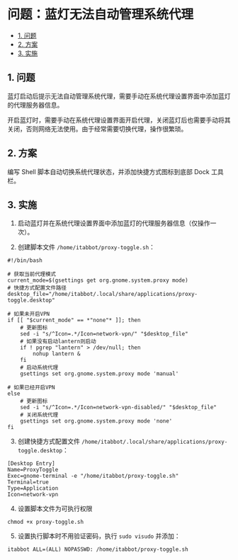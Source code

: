 # 问题：蓝灯无法自动管理系统代理<!-- omit in toc -->

- [1. 问题](#1-问题)
- [2. 方案](#2-方案)
- [3. 实施](#3-实施)

## 1. 问题

蓝灯启动后提示无法自动管理系统代理，需要手动在系统代理设置界面中添加蓝灯的代理服务器信息。

开启蓝灯时，需要手动在系统代理设置界面开启代理，关闭蓝灯后也需要手动将其关闭，否则网络无法使用。由于经常需要切换代理，操作很繁琐。

## 2. 方案

编写 Shell 脚本自动切换系统代理状态，并添加快捷方式图标到底部 Dock 工具栏。

## 3. 实施

1. 启动蓝灯并在系统代理设置界面中添加蓝灯的代理服务器信息（仅操作一次）。

2. 创建脚本文件 `/home/itabbot/proxy-toggle.sh`：

```shell
#!/bin/bash

# 获取当前代理模式
current_mode=$(gsettings get org.gnome.system.proxy mode)
# 快捷方式配置文件路径
desktop_file="/home/itabbot/.local/share/applications/proxy-toggle.desktop"

# 如果未开启VPN
if [[ "$current_mode" == *"none"* ]]; then
    # 更新图标
    sed -i "s/^Icon=.*/Icon=network-vpn/" "$desktop_file"
    # 如果没有启动lantern则启动
    if ! pgrep "lantern" > /dev/null; then
        nohup lantern &
    fi
    # 启动系统代理
    gsettings set org.gnome.system.proxy mode 'manual'

# 如果已经开启VPN
else
    # 更新图标
    sed -i "s/^Icon=.*/Icon=network-vpn-disabled/" "$desktop_file"
    # 关闭系统代理
    gsettings set org.gnome.system.proxy mode 'none'
fi
```

3. 创建快捷方式配置文件 `/home/itabbot/.local/share/applications/proxy-toggle.desktop`：

```
[Desktop Entry]
Name=ProxyToggle
Exec=gnome-terminal -e "/home/itabbot/proxy-toggle.sh"
Terminal=true
Type=Application
Icon=network-vpn
```

4. 设置脚本文件为可执行权限

```shell
chmod +x proxy-toggle.sh
```

5. 设置执行脚本时不用验证密码，执行 `sudo visudo` 并添加：

```
itabbot ALL=(ALL) NOPASSWD: /home/itabbot/proxy-toggle.sh
```

